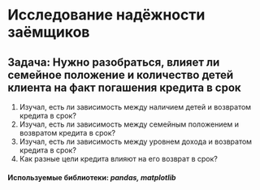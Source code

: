 # Исследование надёжности заёмщиков
## Задача: Нужно разобраться, влияет ли семейное положение и количество детей клиента на факт погашения кредита в срок
1. Изучал, есть ли зависимость между наличием детей и возвратом кредита в срок?
2. Изучал, есть ли зависимость между семейным положением и возвратом кредита в срок?
3. Изучал, есть ли зависимость между уровнем дохода и возвратом кредита в срок?
4. Как разные цели кредита влияют на его возврат в срок?
#### Используемые библиотеки: *pandas, matplotlib*

